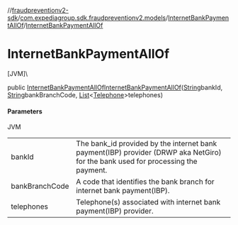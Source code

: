 //[fraudpreventionv2-sdk](../../../index.md)/[com.expediagroup.sdk.fraudpreventionv2.models](../index.md)/[InternetBankPaymentAllOf](index.md)/[InternetBankPaymentAllOf](-internet-bank-payment-all-of.md)

# InternetBankPaymentAllOf

[JVM]\

public [InternetBankPaymentAllOf](index.md)[InternetBankPaymentAllOf](-internet-bank-payment-all-of.md)([String](https://docs.oracle.com/javase/8/docs/api/java/lang/String.html)bankId, [String](https://docs.oracle.com/javase/8/docs/api/java/lang/String.html)bankBranchCode, [List](https://docs.oracle.com/javase/8/docs/api/java/util/List.html)&lt;[Telephone](../-telephone/index.md)&gt;telephones)

#### Parameters

JVM

| | |
|---|---|
| bankId | The bank_id provided by the internet bank payment(IBP) provider (DRWP aka NetGiro) for the bank used for processing the payment. |
| bankBranchCode | A code that identifies the bank branch for internet bank payment(IBP). |
| telephones | Telephone(s) associated with internet bank payment(IBP) provider. |
